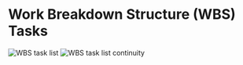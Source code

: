 # Work Breakdown Structure (WBS) Tasks

![WBS task list ](https://user-images.githubusercontent.com/42949313/58779117-7c659280-859a-11e9-9927-fa2e29c42e6b.JPG)
![WBS task list continuity](https://user-images.githubusercontent.com/42949313/58779119-7f608300-859a-11e9-81d0-8167e96f4583.JPG)
